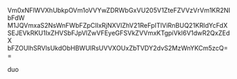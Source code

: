 Vm0xNFlWVXhUbkpOVm1oVVYwZDRWbGxVU205V1ZteFZVVzVrVm1KR2NIbFdW
M1JQVmxaS2NsWnFWbFZpClIxRjNXVlZhV21ReFpITlViRnBUQ21KRldYcFdX
SEJEVkRKU1IxZHVSbFJpVlZwVFEyeGFSVkZVVmxKTgpiVkl6V1dwR2QxZEdX
bFZOUlhSRVlsUkdObHBWUlRsUVVXOUxZbTVDY2dvS2MzWnYKCm5zcQ==

duo